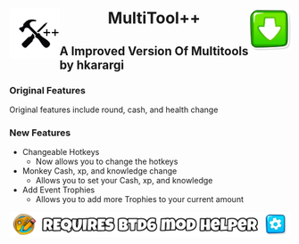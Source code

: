 <h1 align="center">
<a href="https://github.com/doombubbles/template-mod/releases/latest/download/infcash.dll">
    <img align="left" alt="Icon" height="90" src="sadfasdf.png">
    <img align="right" alt="Download" height="75" src="https://raw.githubusercontent.com/gurrenm3/BTD-Mod-Helper/master/BloonsTD6%20Mod%20Helper/Resources/DownloadBtn.png">
</a>

MultiTool++

</h1>

## A Improved Version Of Multitools by hkarargi
### Original Features
Original features include round, cash, and health change
### New Features
- Changeable Hotkeys
  - Now allows you to change the hotkeys
- Monkey Cash, xp, and knowledge change
  - Allows you to set your Cash, xp, and knowledge
- Add Event Trophies
  - Allows you to add more Trophies to your current amount



[![Requires BTD6 Mod Helper](https://raw.githubusercontent.com/gurrenm3/BTD-Mod-Helper/master/banner.png)](https://github.com/gurrenm3/BTD-Mod-Helper#readme)
